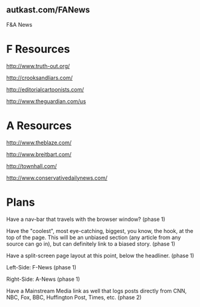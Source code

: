 ## autkast.com/FANews
F&amp;A News

# F Resources
http://www.truth-out.org/

http://crooksandliars.com/

http://editorialcartoonists.com/

http://www.theguardian.com/us

# A Resources
http://www.theblaze.com/

http://www.breitbart.com/

http://townhall.com/

http://www.conservativedailynews.com/

# Plans
Have a nav-bar that travels with the browser window? (phase 1)

Have the "coolest", most eye-catching, biggest, you know, the hook, at the top of the page.  This will be an unbiased section (any article from any source can go in), but can definitely link to a biased story. (phase 1)

Have a split-screen page layout at this point, below the headliner. (phase 1)

Left-Side: F-News (phase 1)

Right-Side: A-News (phase 1)

Have a Mainstream Media link as well that logs posts directly from CNN, NBC, Fox, BBC, Huffington Post, Times, etc. (phase 2)
